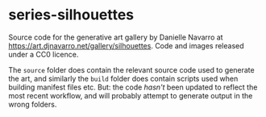 # series-silhouettes

Source code for the generative art gallery by Danielle Navarro at <https://art.djnavarro.net/gallery/silhouettes>. Code and images released under a CC0 licence.

The `source` folder does contain the relevant source code used to generate the art, and similarly the `build` folder does contain scripts used when building manifest files etc. But: the code *hasn't* been updated to reflect the most recent workflow, and will probably attempt to generate output in the wrong folders.
